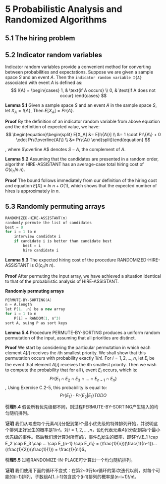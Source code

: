 # 5 Probabilistic Analysis and Randomized Algorithms



## 5.1 The hiring problem



## 5.2 Indicator random variables

Indicator random variables provide a convenient method for converting between probabilities and expectations. Suppose we are given a sample space $S$ and an event $A$. Then the `indicator random variable I{A}` associated with event $A$ is defined as:
$$
I{A} =
\begin{cases}
1, & \text{if A occurs}  \\
0, & \text{if A does not occur}
\end{cases}
$$

**Lemma 5.1** Given a sample space $S$ and an event $A$ in the sample space $S$, let $X_A = I\{A\}$, Then $E[X_A]=Pr\{A\}$.

**Proof** By the definition of an indicator random variable from above equation and the definition of expected value, we have:
$$
\begin{equation}\begin{split} 
E[X_A] &= E[I\{A\}] \\
&= 1 \cdot Pr\{A\} + 0 \cdot Pr\{\overline{A}\} \\
&= Pr\{A\}
\end{split}\end{equation}
$$

, where $\overline A$ denotes $S-A$, the complement of $A$.

**Lemma 5.2** Assuming that the candidates are presented in a random order, algorithm HIRE-ASSISTANT has an average-case total hiring cost of $O(c_h ln\ n)$.

**Proof** The bound follows immediately from our definition of the hiring cost and equation $E[X] = ln\ n + O(1)$, which shows that the expected number of hires is approximately $ln\ n$.



## 5.3 Randomly permuting arrays

```c++
RANDOMIZED-HIRE-ASSISTANT(n)
randomly permute the list of candidates
best = 0
for i = 1 to n
    interview candidate i
    if candidate i is better than candidate best
        best = i
        hire candidate i
```

**Lemma 5.3** The expected hiring cost of the procedure RANDOMIZED-HIRE-ASSISTANT is $O(c_h ln\ n)$.

**Proof** After permuting the input array, we have achieved a situation identical to that of the probabilistic analysis of HIRE-ASSISTANT.

**Randomly permuting arrays**

```c++
PERMUTE-BY-SORTING(A)
n = A.length
let P[1. .n] be a new array
for i = 1 to n
    P[i] = RANDOM(1, n^3)
sort A, suing P as sort keys
```

**Lemma 5.4** Procedure PERMUTE-BY-SORTING produces a uniform random permutation of the input, assuming that all priorities are distinct.

**Proof** We start by considering the particular permutation in which each element $A[i]$ receives the $i$th smallest priority. We shall show that this permutation occurs with probability exactly $1/n!$. For $i = 1,2,...,n$, let $E_i$ be the event that element $A[i]$ receives the $i$th smallest priority. Then we wish to compute the probability that for all $i$, event $E_i$ occurs, which is:
$$
Pr\{E_1 \cap E_2 \cap E_3 \cap ... \cap E_{n-1} \cap E_n\}
$$
, Using Exercise C.2-5, this probability is equal to:
$$
Pr\{E_1\} \cdot Pr\{E_2|E_1\} TODO
$$


**引理5.4** 假设所有优先级都不同，则过程PERMUTE-BY-SORTING产生输入的均匀随机排列。

**证明** 我们从考虑每个元素$A[i]$分配到第$i$个最小优先级的特殊排列开始，并说明这个排列正好发生的概率是$1/n!$。对$i=1, 2, ..., n$，设$E_i$代表元素$A[i]$分配到第$i$个最小优先级的事件。然后我们想计算对所有的$i$，事件$E_i$发生的概率，即$Pr\{E_1 \cap E_2 \cap E_3 \cap ... \cap E_{n-1} \cap E_n\} = (\frac{1}{n})(\frac{1}{n-1})...(\frac{1}{2})(\frac{1}{1}) = \frac{1}{n!}$。

**引理5.5** 过程RANDOMIZE-IN-PLACE可计算出一个均匀随机排列。

**证明** 我们使用下面的循环不变式：在第2~3行for循环的第i次迭代以前，对每个可能的(i-1)排列，子数组A[1..i-1]包含这个(i-1)排列的概率是(n-i+1)!/n!。

